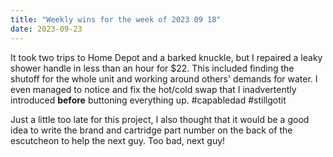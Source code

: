 ```yaml
---
title: "Weekly wins for the week of 2023 09 18"
date: 2023-09-23
---
```


It took two trips to Home Depot and a barked knuckle, but I repaired a leaky shower handle in less than an hour for $22. This included finding the shutoff for the whole unit and working around others' demands for water. I even managed to notice and fix the hot/cold swap that I inadvertently introduced **before** buttoning everything up. #capabledad #stillgotit

Just a little too late for this project, I also thought that it would be a good idea to write the brand and cartridge part number on the back of the escutcheon to help the next guy. Too bad, next guy!
